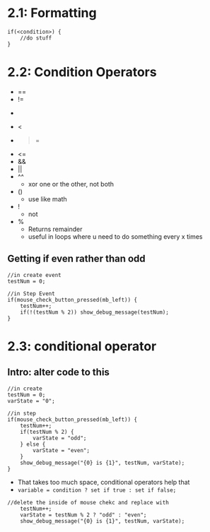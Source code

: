 # 2.1: Formatting
```GML
if(<condition>) {
	//do stuff
}
```
# 2.2: Condition Operators
* ==
* !=
* >
* <
* >=
* <=
* &&
* ||
* ^^
	* xor one or the other, not both
* ()
	* use like math
* !
	* not
* %
	* Returns remainder
	* useful in loops where u need to do something every x times
## Getting if even rather than odd
```GML
//in create event
testNum = 0;

//in Step Event
if(mouse_check_button_pressed(mb_left)) {
	testNum++;
	if(!(testNum % 2)) show_debug_message(testNum);
}
```
# 2.3: conditional operator
## Intro: alter code to this
```GML
//in create
testNum = 0;
varState = "0";

//in step
if(mouse_check_button_pressed(mb_left)) {
    testNum++;
    if(testNum % 2) {
        varState = "odd";
    } else {
        varState = "even";
    }
    show_debug_message("{0} is {1}", testNum, varState);
}
```
* That takes too much space, conditional operators help that
* `variable = condition ? set if true : set if false;`
```GML
//delete the inside of mouse chekc and replace with
    testNum++;
    varState = testNum % 2 ? "odd" : "even";
    show_debug_message("{0} is {1}", testNum, varState);
```